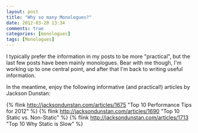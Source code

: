 ```yaml
---
layout: post
title: "Why so many Monologues?"
date: 2012-03-20 13:34
comments: true
categories: [monologues]
tags: [Monologues]
---
```

I typically prefer the information in my posts to be more "practical", but the last few posts have been mainly monologues. Bear with me though, I'm working up to one central point, and after that I'm back to writing useful information. <!-- more -->

In the meantime, enjoy the following informative (and practical!) articles by Jackson Dunstan:

{% flink http://jacksondunstan.com/articles/1675 "Top 10 Performance Tips for 2012" %}
{% flink http://jacksondunstan.com/articles/1690 "Top 10 Static vs. Non-Static" %}
{% flink http://jacksondunstan.com/articles/1713 "Top 10 Why Static is Slow" %}

